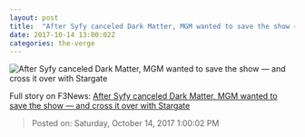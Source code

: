 ```yaml
---
layout: post
title:  "After Syfy canceled Dark Matter, MGM wanted to save the show — and cross it over with Stargate"
date: 2017-10-14 13:00:02Z
categories: the-verge
---
```


![After Syfy canceled Dark Matter, MGM wanted to save the show — and cross it over with Stargate](https://cdn.vox-cdn.com/thumbor/nQdnprWem1xB87h_Sij9kAmCtHg=/0x0:1000x524/fit-in/1200x630/cdn.vox-cdn.com/uploads/chorus_asset/file/9456945/dark_matter_syfy_season_3_ratings_canceled_or_season_4.jpg)




Full story on F3News: [After Syfy canceled Dark Matter, MGM wanted to save the show — and cross it over with Stargate](http://www.f3nws.com/n/JAqHJH)

> Posted on: Saturday, October 14, 2017 1:00:02 PM
